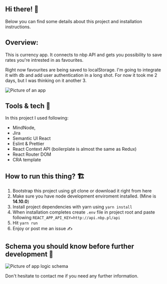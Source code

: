 ## Hi there! 👋

Below you can find some details about this project and installation instructions.

## Overview:

This is currency app. It connects to nbp API and gets you possibility to save rates you're intrested in as favourites.

Right now favourites are being saved to localStorage. I'm going to integrate it with db and add user authentication in a long shot. For now it took me 2 days, but I was thinking on it another 3.

<img src="https://i.postimg.cc/854jZZRV/READMECURR.png" alt="Picture of an app" style="zoom:100%;" />

## Tools & tech 🔩

In this project I used following:

- MindNode,
- Jira
- Semantic UI React
- Eslint & Prettier
- React Context API (boilerplate is almost the same as Redux)
- React Router DOM
- CRA template

## How to run this thing? 🏗

1. Bootstrap this project using git clone or download it right from here
2. Make sure you have node development enviroment installed. (Mine is **14.10.0**)
3. Install project dependencies with yarn using `yarn install`
4. When installation completes create `.env` file in project root and paste following
   `REACT_APP_API_KEY=http://api.nbp.pl/api`
5. Hit `yarn run`
6. Enjoy or post me an issue ✍️

## Schema you should know before further development 👀

<img src="https://i.postimg.cc/CKQW45rs/SCHEMA.png" alt="Picture of app logic schema" style="zoom:100%;" />

Don't hesitate to contact me if you need any further information.

